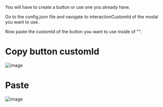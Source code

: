 You will have to create a button or use one you already have.

Go to the config.json file and navigate to interactionCustomId of the modal you want to use.

Now paste the customId of the button you want to use inside of "".

# Copy button customId
![image](https://user-images.githubusercontent.com/55946112/162882710-d1dc34e3-b47e-4678-865d-699a691057e8.png)

# Paste
![image](https://user-images.githubusercontent.com/55946112/162882783-acad6b78-7055-4039-8c6c-3abada4a3bdb.png)

